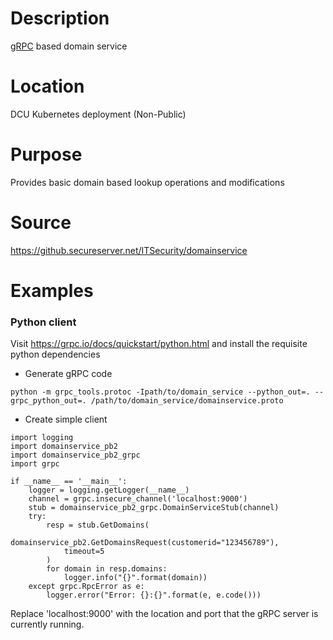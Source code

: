 # Description
[gRPC](http://grpc.io) based domain service

# Location
DCU Kubernetes deployment (Non-Public)

# Purpose
Provides basic domain based lookup operations and modifications

# Source
https://github.secureserver.net/ITSecurity/domainservice

# Examples

### Python client
Visit https://grpc.io/docs/quickstart/python.html and install the requisite python dependencies

* Generate gRPC code
```
python -m grpc_tools.protoc -Ipath/to/domain_service --python_out=. --grpc_python_out=. /path/to/domain_service/domainservice.proto
```

* Create simple client

```
import logging
import domainservice_pb2
import domainservice_pb2_grpc
import grpc

if __name__ == '__main__':
    logger = logging.getLogger(__name__)
    channel = grpc.insecure_channel('localhost:9000')
    stub = domainservice_pb2_grpc.DomainServiceStub(channel)
    try:
        resp = stub.GetDomains(
            domainservice_pb2.GetDomainsRequest(customerid="123456789"),
            timeout=5
        )
        for domain in resp.domains:
            logger.info("{}".format(domain))
    except grpc.RpcError as e:
        logger.error("Error: {}:{}".format(e, e.code()))
```
Replace 'localhost:9000' with the location and port that the gRPC server is currently running.
